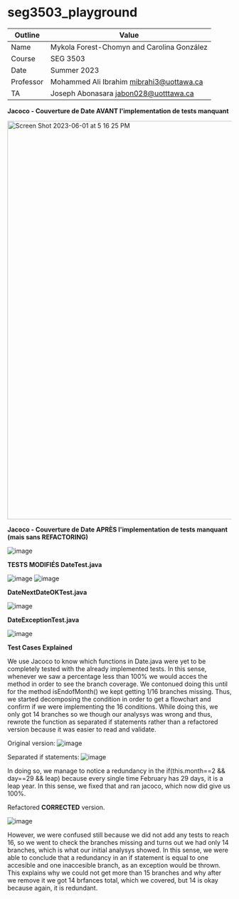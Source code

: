 # seg3503_playground

| Outline | Value |
| --- | ---- |
| Name | Mykola Forest-Chomyn and Carolina González |
| Course | SEG 3503 |
| Date | Summer 2023 |
| Professor | Mohammed Ali Ibrahim mibrahi3@uottawa.ca|
| TA | Joseph Abonasara jabon028@uotttawa.ca  |

**Jacoco - Couverture de Date AVANT l'implementation de tests manquant**

<img width="895" alt="Screen Shot 2023-06-01 at 5 16 25 PM" src="https://github.com/mykolafc/seg3503_playground/assets/90519945/96313492-c1ff-4241-9883-7a4213d49e0b">

**Jacoco - Couverture de Date APRÈS l'implementation de tests manquant (mais sans REFACTORING)**

![image](https://github.com/mykolafc/seg3503_playground/assets/90726597/2702137b-230a-41d4-bdda-f5deb8b8a462)

**TESTS MODIFIÉS
DateTest.java**

![image](https://github.com/mykolafc/seg3503_playground/assets/90726597/6534628e-64d7-4952-83b0-29387a61d489)
![image](https://github.com/mykolafc/seg3503_playground/assets/90726597/6c1fa4d3-2d8d-47ae-9f85-ccc2adfa3441)

**DateNextDateOKTest.java**

![image](https://github.com/mykolafc/seg3503_playground/assets/90726597/dcee60f0-39ac-47b9-aae7-113c4aaf9381)

**DateExceptionTest.java**

![image](https://github.com/mykolafc/seg3503_playground/assets/90726597/91f45a8c-5578-4be2-b736-01fa3974e0ce)

**Test Cases Explained**

We use Jacoco to know which functions in Date.java were yet to be completely tested with the already implemented tests. In this sense, whenever we saw a percentage less than 100% we would acces the method in order to see the branch coverage.  We contonued doing this until for the method isEndofMonth() we kept getting 1/16 branches missing. Thus, we started decomposing the condition in order to get a flowchart and confirm if we were implementing the 16 conditions. While doing this, we only got 14 branches so we though our analysys was wrong and thus, rewrote the function as separated if statements rather than a refactored version because it was easier to read and validate. 

Original version:
![image](https://github.com/mykolafc/seg3503_playground/assets/90726597/f56de610-b197-4d67-ac14-d26fa78f5ee9)

Separated if statements:
![image](https://github.com/mykolafc/seg3503_playground/assets/90726597/bae435ca-f10e-4296-9e0b-ff472ca4ff6b)

In doing so, we manage to notice a redundancy in the if(this.month==2 && day==29 && leap) because every single time February has 29 days, it is a leap year. In this sense, we fixed that and ran jacoco, which now did give us 100%. 

Refactored **CORRECTED** version. 

![image](https://github.com/mykolafc/seg3503_playground/assets/90726597/7b761303-2049-4fb3-a8c3-0051c31578b8)

However, we were confused still because we did not add any tests to reach 16, so we went to check the branches missing and turns out we had only 14 branches, which is what our initial analysys showed. In this sense, we were able to conclude that a redundancy in an if statement is equal to one accesible and one inaccesible branch, as an exception would be thrown. This explains why we could not get more than 15 branches and why after we remove it we got 14 brfances total, which we covered, but 14 is okay because again, it is redundant. 
